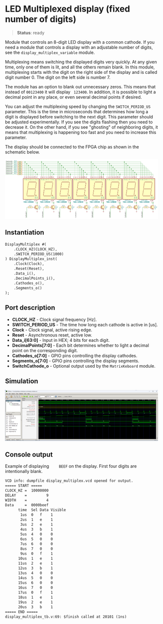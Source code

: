 # LED Multiplexed display (fixed number of digits)

>**Status**: ready

Module that controls an 8-digit LED display with a common cathode. If you need a module that controls a display with an adjustable number of digits, see the `display_multiplex_variable` module.

Multiplexing means switching the displayed digits very quickly. At any given time, only one of them is lit, and all the others remain blank. In this module, multiplexing starts with the digit on the right side of the display and is called digit number 0. The digit on the left side is number 7.

The module has an option to blank out unnecessary zeros. This means that instead of `00123400` it will display ` 123400`. In addition, it is possible to light a decimal point in any place, or even several decimal points if desired.

You can adjust the multiplexing speed by changing the `SWITCH_PERIOD_US` parameter. This is the time in microseconds that determines how long a digit is displayed before switching to the next digit. This parameter should be adjusted experimentally. If you see the digits flashing then you need to decrease it. On the other hand, if you see "ghosting" of neighboring digits, it means that multiplexing is happening too fast and you need to increase this parameter.

The display should be connected to the FPGA chip as shown in the schematic below.

![Schematic](schematic.png "Schematic")

## Instantiation

    DisplayMultiplex #(
        .CLOCK_HZ(CLOCK_HZ),
        .SWITCH_PERIOD_US(1000)
    ) DisplayMultiplex_inst(
        .Clock(Clock),
        .Reset(Reset),
        .Data_i(),
        .DecimalPoints_i(),
        .Cathodes_o(),
        .Segments_o()
    );
    
## Port description

+ **CLOCK_HZ** - Clock signal frequency [Hz].
+ **SWITCH_PERIOD_US** - The time how long each cathode is active in [us].
+ **Clock** - Clock signal, active rising edge.
+ **Reset** - Asynchronous reset, active low.
+ **Data_i[63:0]** - Input in HEX; 4 bits for each digit.
+ **DecimalPoints[7:0]** - Each bit determines whether to light a decimal point on the corresponding digit.
+ **Cathodes_o[7:0]** - GPIO pins controlling the display cathodes.
+ **Segments_o[7:0]** - GPIO pins controlling the display segments.
+ **SwitchCathode_o** - Optional output used by the `MatrixKeboard` module.

## Simulation

![Simulation](simulation.png "Simulation")

## Console output

Example of displaying `    BEEF` on the display. First four digits are intentionally blank.

    VCD info: dumpfile display_multiplex.vcd opened for output.
    ===== START =====
    CLOCK_HZ =  10000000
    DELAY    =         9
    WIDTH    =         4
    Data     =  0000beef
          time  Sel Data Visible
           1us  0   f    1
           2us  1   e    1
           3us  2   e    1
           4us  3   b    1
           5us  4   0    0
           6us  5   0    0
           7us  6   0    0
           8us  7   0    0
           9us  0   f    1
          10us  1   e    1
          11us  2   e    1
          12us  3   b    1
          13us  4   0    0
          14us  5   0    0
          15us  6   0    0
          16us  7   0    0
          17us  0   f    1
          18us  1   e    1
          19us  2   e    1
          20us  3   b    1
    ===== END =====
    display_multiplex_tb.v:69: $finish called at 20101 (1ns)

